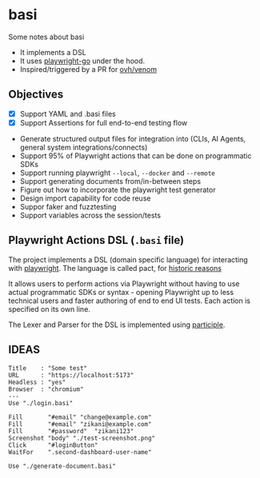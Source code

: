 # basi

Some notes about basi

- It implements a DSL 
- It uses [playwright-go](https://github.com/playwright-community/playwright-go) under the hood.
- Inspired/triggered by a PR for [ovh/venom](https://github.com/ovh/venom/pull/843)

## Objectives

- [x] Support YAML and .basi files
- [x] Support Assertions for full end-to-end testing flow
- Generate structured output files for integration into (CLIs, AI Agents, general system integrations/connects)
- Support 95% of Playwright actions that can be done on programmatic SDKs
- Support running playwright `--local`, `--docker` and `--remote`
- Support generating documents from/in-between steps
- Figure out how to incorporate the playwright test generator
- Design import capability for code reuse
- Suppor faker and fuzztesting
- Support variables across the session/tests

## Playwright Actions DSL (`.basi` file)

The project implements a DSL (domain specific language) for interacting with [playwright](https://playwright.dev). The language is called pact, for [historic reasons](#2)

It allows users to perform actions via Playwright without having to use  actual programmatic SDKs or syntax - opening Playwright up to less technical users and faster authoring of end to end UI tests.
Each action is specified on its own line.

The Lexer and Parser for the DSL is implemented using [participle](https://github.com/alecthomas/participle). 

## IDEAS

```
Title    : "Some test"
URL      : "https://localhost:5173"
Headless : "yes" 
Browser  : "chromium"
---
Use "./login.basi"

Fill       "#email" "change@example.com" 
Fill       "#email" "zikani@example.com" 
Fill       "#password"  "zikani123" 
Screenshot "body" "./test-screenshot.png" 
Click      "#loginButton" 
WaitFor    ".second-dashboard-user-name"

Use "./generate-document.basi"
```
